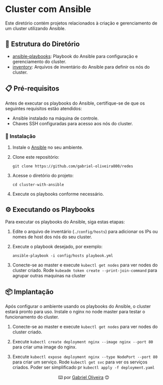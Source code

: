 # Cluster com Ansible

Este diretório contém projetos relacionados à criação e gerenciamento de um cluster utilizando Ansible.

## 📂 Estrutura do Diretório

- [ansible-playbooks](./playbook.yaml): Playbook do Ansible para configuração e gerenciamento do cluster.
- [inventory](./hosts): Arquivos de inventário do Ansible para definir os nós do cluster.

## 📋 Pré-requisitos

Antes de executar os playbooks do Ansible, certifique-se de que os seguintes requisitos estão atendidos:

- Ansible instalado na máquina de controle.
- Chaves SSH configuradas para acesso aos nós do cluster.

### 🔧 Instalação

1. Instale o [Ansible](docs.ansible.com/ansible/latest/installation_guide/installation_distros.html) no seu ambiente.

2. Clone este repositório:

   ```
   git clone https://github.com/gabriel-oliveira800/redes
   ```

3. Acesse o diretório do projeto:

   ```
   cd cluster-with-ansible
   ```

4. Execute os playbooks conforme necessário.

## ⚙️ Executando os Playbooks

Para executar os playbooks do Ansible, siga estas etapas:

1. Edite o arquivo de inventário (`./config/hosts`) para adicionar os IPs ou nomes de host dos nós do seu cluster.

2. Execute o playbook desejado, por exemplo:

   ```
   ansible-playbook -i config/hosts playbook.yml
   ```

3. Conecte-se ao master e execute `kubectl get nodes` para ver nodes do cluster criado. Rode `kubeadm token create --print-join-command` para agrupar outras maquinas na cluster

## 📦 Implantação

Após configurar o ambiente usando os playbooks do Ansible, o cluster estará pronto para uso. Instale o nginx no node master para testar o funcionamento do cluster.

1. Conecte-se ao master e execute `kubectl get nodes` para ver nodes do cluster criado.

2. Execute `kubectl create deployment nginx --image nginx --port 80` para criar uma image do nginx.

3. Execute `kubectl expose deployment nginx --type NodePort --port 80` para criar um serviço. Rode `kubectl get svc` para ver os serviços criados. Poder ser simplificado pr `kubectl apply -f deployment.yaml`

<p style="text-align: center;"> ⌨️ por <a href="https://github.com/gabriel-oliveira800">Gabriel Oliveira</a>
 😊 </p>
